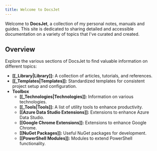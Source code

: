 ```yaml
---
title: Welcome to DocsJet
---
```


Welcome to **DocsJet**, a collection of my personal notes, manuals and guides. This site is dedicated to sharing detailed and accessible documentation on a variety of topics that I've curated and created.

## Overview

Explore the various sections of DocsJet to find valuable information on different topics:

- **[[_Library|Library]]:** A collection of articles, tutorials, and references.
- **[[_Templates|Templates]]:** Standardized templates for consistent project setup and configuration.
- **Toolbox**
	- **[[_Technologies|Technologies]]:** Information on various technologies.
	- **[[_Tools|Tools]]:** A list of utility tools to enhance productivity.
	- **[[Azure Data Studio Extensions]]:** Extensions to enhance Azure Data Studio.
	- **[[Google Chrome Extensions]]:** Extensions to enhance Google Chrome.
	- **[[NuGet Packages]]:** Useful NuGet packages for development.
	- **[[PowerShell Modules]]:** Modules to extend PowerShell functionality.